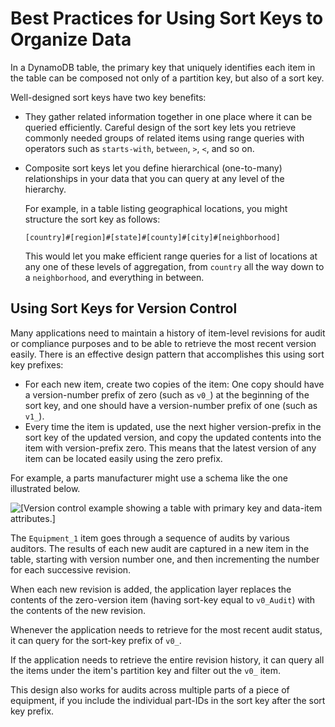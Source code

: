 # Best Practices for Using Sort Keys to Organize Data<a name="bp-sort-keys"></a>

In a DynamoDB table, the primary key that uniquely identifies each item in the table can be composed not only of a partition key, but also of a sort key\.

Well\-designed sort keys have two key benefits:
+ They gather related information together in one place where it can be queried efficiently\. Careful design of the sort key lets you retrieve commonly needed groups of related items using range queries with operators such as `starts-with`, `between`, `>`, `<`, and so on\.
+ Composite sort keys let you define hierarchical \(one\-to\-many\) relationships in your data that you can query at any level of the hierarchy\.

  For example, in a table listing geographical locations, you might structure the sort key as follows:

  ```
  [country]#[region]#[state]#[county]#[city]#[neighborhood]
  ```

  This would let you make efficient range queries for a list of locations at any one of these levels of aggregation, from `country` all the way down to a `neighborhood`, and everything in between\.

## Using Sort Keys for Version Control<a name="bp-sort-keys-version-control"></a>

Many applications need to maintain a history of item\-level revisions for audit or compliance purposes and to be able to retrieve the most recent version easily\. There is an effective design pattern that accomplishes this using sort key prefixes:
+ For each new item, create two copies of the item: One copy should have a version\-number prefix of zero \(such as `v0_`\) at the beginning of the sort key, and one should have a version\-number prefix of one \(such as `v1_`\)\.
+ Every time the item is updated, use the next higher version\-prefix in the sort key of the updated version, and copy the updated contents into the item with version\-prefix zero\. This means that the latest version of any item can be located easily using the zero prefix\.

For example, a parts manufacturer might use a schema like the one illustrated below\.

![\[Version control example showing a table with primary key and data-item attributes.\]](http://docs.aws.amazon.com/amazondynamodb/latest/developerguide/images/VersionControl.png)

The `Equipment_1` item goes through a sequence of audits by various auditors\. The results of each new audit are captured in a new item in the table, starting with version number one, and then incrementing the number for each successive revision\.

When each new revision is added, the application layer replaces the contents of the zero\-version item \(having sort\-key equal to `v0_Audit`\) with the contents of the new revision\.

Whenever the application needs to retrieve for the most recent audit status, it can query for the sort\-key prefix of `v0_`\.

If the application needs to retrieve the entire revision history, it can query all the items under the item's partition key and filter out the `v0_` item\.

This design also works for audits across multiple parts of a piece of equipment, if you include the individual part\-IDs in the sort key after the sort key prefix\.